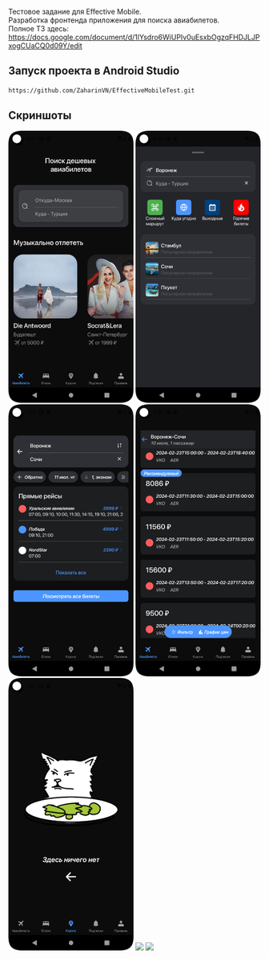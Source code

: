 Тестовое задание для Effective Mobile.   
Разработка фронтенда приложения для поиска авиабилетов.      
Полное ТЗ здесь:   https://docs.google.com/document/d/1lYsdro6WiUPIv0uEsxbOgzqFHDJLJPxogCUaCQ0d09Y/edit

## Запуск проекта в Android Studio

```bash
https://github.com/ZaharinVN/EffectiveMobileTest.git
```
## Скриншоты
<p float="left">
    <img src="https://github.com/ZaharinVN/EffectiveMobileTest/blob/master/Screenshot_1.png" width="250"> 
    <img src="https://github.com/ZaharinVN/EffectiveMobileTest/blob/master/Screenshot_2.png" width="250"> 
    <img src="https://github.com/ZaharinVN/EffectiveMobileTest/blob/master/Screenshot_3.png" width="250"> 
    <img src="https://github.com/ZaharinVN/EffectiveMobileTest/blob/master/Screenshot_4.png" width="250"> 
    <img src="https://github.com/ZaharinVN/EffectiveMobileTest/blob/master/Screenshot_5.png" width="250"> 
    <img src="https://github.com/ZaharinVN/EffectiveMobileTest/blob/master/Screenshot_6.png" width="250"> 
    <img src="https://github.com/ZaharinVN/EffectiveMobileTest/blob/master/Screen_recording_1.webm" width="250">
</p> 
